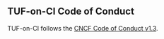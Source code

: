 ## TUF-on-CI Code of Conduct

TUF-on-CI follows the [CNCF Code of
Conduct v1.3](https://github.com/cncf/foundation/blob/master/code-of-conduct.md).
